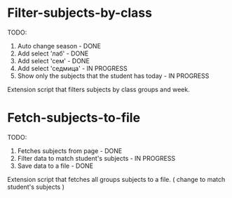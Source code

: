# Filter-subjects-by-class

TODO:
  1. Auto change season - DONE
  2. Add select 'лаб' - DONE
  3. Add select 'сем' - DONE 
  4. Add select 'седмица' - IN PROGRESS 
  5. Show only the subjects that the student has today - IN PROGRESS

Extension script that filters subjects by class groups and week.

# Fetch-subjects-to-file

TODO:
 1. Fetches subjects from page - DONE
 3. Filter data to match student's subjects - IN PROGRESS
 2. Save data to a file - DONE

Extension script that fetches all groups subjects to a file. ( change to match student's subjects )